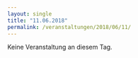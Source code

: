 ```yaml
---
layout: single
title: "11.06.2018"
permalink: /veranstaltungen/2018/06/11/
---
```


Keine Veranstaltung an diesem Tag.
